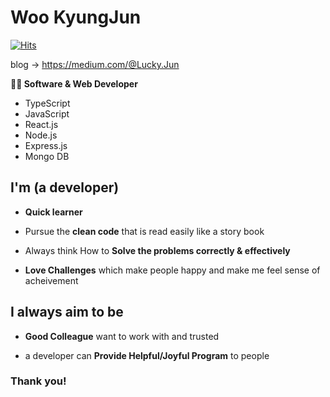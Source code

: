 # Woo KyungJun

[![Hits](https://hits.seeyoufarm.com/api/count/incr/badge.svg?url=https%3A%2F%2Fgithub.com%2FJay-WKJun&count_bg=%2379C83D&title_bg=%23555555&icon=&icon_color=%23E7E7E7&title=hits&edge_flat=false)](https://hits.seeyoufarm.com)

blog -> https://medium.com/@Lucky.Jun

<b>👨‍💻 Software & Web Developer</b>
- TypeScript
- JavaScript
- React.js
- Node.js
- Express.js
- Mongo DB

## I'm (a developer)

- **Quick learner**

- Pursue the **clean code** that is read easily like a story book

- Always think How to **Solve the problems correctly & effectively**

- **Love Challenges** which make people happy and make me feel sense of acheivement

## I always aim to be

- **Good Colleague** want to work with and trusted

- a developer can **Provide Helpful/Joyful Program** to people

### Thank you!
